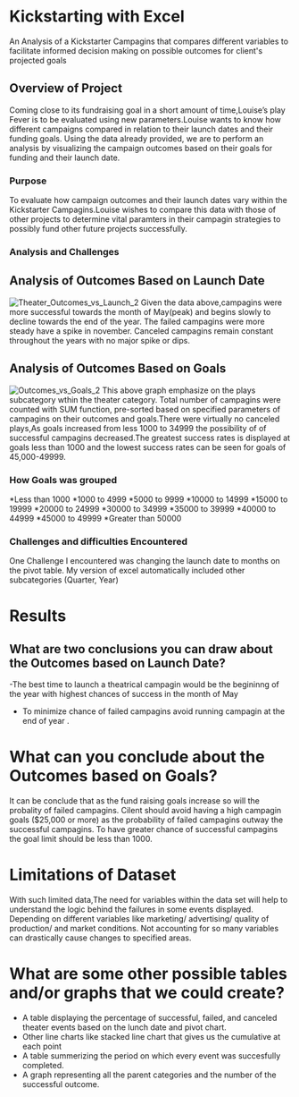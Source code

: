 # Kickstarting with Excel
An Analysis of a Kickstarter Campagins that compares different variables to facilitate informed decision making on possible outcomes for client's projected goals
## Overview of Project
Coming close to its fundraising goal in a short amount of time,Louise’s play Fever is to be evaluated using new parameters.Louise wants to know how different campaigns compared in relation to their launch dates and their funding goals. Using the data already provided, we are to perform an analysis by visualizing the campaign outcomes based on their goals for funding and their launch date.
### Purpose
To evaluate how campaign outcomes and their launch dates vary within the Kickstarter Campagins.Louise wishes to compare this data with those of other projects to determine vital paramters in their campagin strategies to possibly fund other future projects successfully.
### Analysis and Challenges
## Analysis of Outcomes Based on Launch Date 
![Theater_Outcomes_vs_Launch_2](https://user-images.githubusercontent.com/99842026/156948376-03a77b3a-6097-4671-913c-fbf052b38173.png)
Given the data above,campagins were more successful towards the month of May(peak) and begins slowly to decline towards the end of the year. The failed campagins were more steady have a spike in november. Canceled campagins remain constant throughout the years with no major spike or dips.
## Analysis of Outcomes Based on Goals
![Outcomes_vs_Goals_2](https://user-images.githubusercontent.com/99842026/156948802-f10d1e31-9395-4372-87b9-fe57734278db.png)
This above graph emphasize on the plays subcategory wthin the theater category. Total number of campagins were counted with SUM function, pre-sorted based on specified parameters of campagins on their outcomes and goals.There were virtually no canceled plays,As goals increased from less 1000 to 34999 the possibility of of successful campagins decreased.The greatest success rates is displayed at goals less than 1000 and the lowest success rates can be seen for goals of 45,000-49999.
### How Goals was grouped
*Less than 1000
*1000 to 4999
*5000 to 9999
*10000 to 14999
*15000 to 19999
*20000 to 24999
*30000 to 34999
*35000 to 39999
*40000 to 44999
*45000 to 49999
*Greater than 50000
### Challenges and difficulties Encountered
One Challenge I encountered was changing the launch date to months on the pivot table. My version of excel automatically included other subcategories (Quarter, Year)
# Results
## What are two conclusions you can draw about the Outcomes based on Launch Date?
-The best time to launch a theatrical campagin would be the begininng of the year with highest chances of success in the month of May
- To minimize chance of failed campagins avoid running campagin at the end of year .
# What can you conclude about the Outcomes based on Goals?
It can be conclude that as the fund raising goals increase so will the probality of failed campagins. Cilent should avoid having a high campagin goals ($25,000 or more) as the probability of failed campagins outway the successful campagins. To have greater chance of successful campagins the goal limit should be less than 1000.
# Limitations of Dataset
With such limited data,The need for variables within the data set will help to understand the logic behind the failures in some events displayed. Depending on different variables like marketing/ advertising/ quality of production/ and market conditions. Not accounting for so many variables can drastically cause changes to specified areas.
# What are some other possible tables and/or graphs that we could create?
- A table displaying the percentage of successful, failed, and canceled theater events based on the lunch date and pivot chart.
- Other line charts like stacked line chart that gives us the cumulative at each point
- A table summerizing the period on which every event was succesfully completed.
- A graph representing all the parent categories and the number of the successful outcome.
